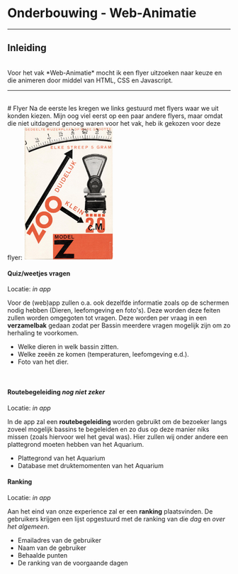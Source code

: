 # Onderbouwing - Web-Animatie
---

## Inleiding
 <br>
Voor het vak *Web-Animatie* mocht ik een flyer uitzoeken naar keuze en die animeren door middel van HTML, CSS en Javascript.

---

<br>
# Flyer
Na de eerste les kregen we links gestuurd met flyers waar we uit konden kiezen. Mijn oog viel eerst op een paar andere flyers, maar omdat die niet uitdagend genoeg waren voor het vak, heb ik gekozen voor deze flyer:
<img src="images/plaatje.jpg" width="200"></img>


 <br>

#### Quiz/weetjes vragen
Locatie: *in app*

Voor de (web)app zullen o.a. ook dezelfde informatie zoals op de schermen nodig hebben (Dieren, leefomgeving en foto's). Deze worden deze feiten zullen worden omgegoten tot vragen. Deze worden per vraag in een **verzamelbak** gedaan zodat per Bassin meerdere vragen mogelijk zijn om zo herhaling te voorkomen.

- Welke dieren in welk bassin zitten.
 - Welke zeeën ze komen (temperaturen, leefomgeving e.d.).
 - Foto van het dier.

 <br>

#### Routebegeleiding *nog niet zeker*
Locatie: *in app*

In de app zal een **routebegeleiding** worden gebruikt om de bezoeker langs zoveel mogelijk bassins te begeleiden en zo dus op deze manier niks missen (zoals hiervoor wel het geval was). Hier zullen wij onder andere een plattegrond moeten hebben van het Aquarium.

- Plattegrond van het Aquarium
- Database met druktemomenten van het Aquarium

#### Ranking
Locatie: *in app*

Aan het eind van onze experience zal er een **ranking** plaatsvinden. De gebruikers krijgen een lijst opgestuurd met de ranking van die *dag* en *over het algemeen*.

- Emailadres van de gebruiker
- Naam van de gebruiker
- Behaalde punten
- De ranking van de voorgaande dagen
